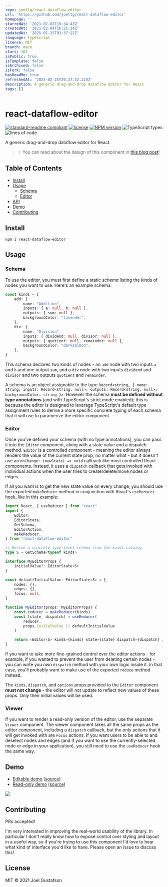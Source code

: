 ```yaml
---
repo: joeltg/react-dataflow-editor
url: 'https://github.com/joeltg/react-dataflow-editor'
homepage: ''
starredAt: '2021-07-02T19:34:43Z'
createdAt: '2021-02-04T16:21:14Z'
updatedAt: '2025-01-25T03:37:22Z'
language: TypeScript
license: MIT
branch: main
stars: 162
isPublic: true
isTemplate: false
isArchived: false
isFork: false
hasReadMe: true
refreshedAt: '2025-02-25T20:37:52.225Z'
description: A generic drag-and-drop dataflow editor for React
tags: []
---
```


# react-dataflow-editor

[![standard-readme compliant](https://img.shields.io/badge/readme%20style-standard-brightgreen.svg)](https://github.com/RichardLitt/standard-readme) [![license](https://img.shields.io/github/license/joeltg/react-dataflow-editor)](https://opensource.org/licenses/MIT) [![NPM version](https://img.shields.io/npm/v/react-dataflow-editor)](https://www.npmjs.com/package/react-dataflow-editor) ![TypeScript types](https://img.shields.io/npm/types/react-dataflow-editor) ![lines of code](https://img.shields.io/tokei/lines/github/joeltg/react-dataflow-editor)

A generic drag-and-drop dataflow editor for React.

> ✨ You can read about the design of this component in [this blog post](https://research.protocol.ai/blog/2021/designing-a-dataflow-editor-with-typescript-and-react/)!

## Table of Contents

- [Install](#install)
- [Usage](#usage)
  - [Schema](#schema)
  - [Editor](#editor)
- [API](#api)
- [Demo](#demo)
- [Contributing](#contributing)

## Install

```
npm i react-dataflow-editor
```

## Usage

### Schema

To use the editor, you must first define a static _schema_ listing the kinds of nodes you want to use. Here's an example schema:

```typescript
const kinds = {
	add: {
		name: "Addition",
		inputs: { a: null, b: null },
		outputs: { sum: null },
		backgroundColor: "lavender",
	},
	div: {
		name: "Division",
		inputs: { dividend: null, divisor: null },
		outputs: { quotient: null, remainder: null },
		backgroundColor: "darksalmon",
	},
}
```

This schema declares two kinds of nodes - an `add` node with two inputs `a` and `b` and one output `sum`, and a `div` node with two inputs `dividend` and `divisor` and two outputs `quotient` and `remainder`.

A schema is an object assignable to the type `Record<string, { name: string; inputs: Record<string, null>; outputs: Record<string, null>; backgroundColor: string }>`. However the schema **must be defined without type annotations** (and with TypeScript's strict mode enabled); this is because the editor is designed to leverage TypeScript's default type assignment rules to derive a more specific concrete typing of each schema that it will use to paramerize the editor component.

### Editor

Once you've defined your schema (with no type annotations), you can pass it into the `Editor` component, along with a state value and a dispatch method. `Editor` is a controlled component - meaning the editor always renders the value of the current state prop, no matter what - but it doesn't use an `onChange: (newState) => void` callback like most controlled React components. Instead, it uses a `dispatch` callback that gets invoked with individual actions when the user tries to create/delete/move nodes or edges.

If all you want is to get the new state value on every change, you should use the exported `makeReducer` method in conjunction with React's `useReducer` hook, like in this example:

```typescript
import React, { useReducer } from "react"
import {
	Editor,
	EditorState,
	GetSchema,
	EditorAction,
	makeReducer,
} from "react-dataflow-editor"

// Derive a concrete type-level schema from the kinds catalog
type S = GetSchema<typeof kinds>

interface MyEditorProps {
	initialValue?: EditorState<S>
}

const defaultInitialValue: EditorState<S> = {
	nodes: {},
	edges: {},
	focus: null,
}

function MyEditor(props: MyEditorProps) {
	const reducer = makeReducer(kinds)
	const [state, dispatch] = useReducer(
		reducer,
		props.initialValue || defaultInitialValue
	)

	return <Editor<S> kinds={kinds} state={state} dispatch={dispatch} />
}
```

If you want to take more fine-grained control over the editor actions - for example, if you wanted to prevent the user from deleting certain nodes - you can write you own `dispatch` method with your own logic inside it. In that case, you'll probably want to make use of the exported `reduce` method instead.

The `kinds`, `dispatch`, and `options` props provided to the `Editor` component **must not change** - the editor will not update to reflect new values of these props. Only their initial values will be used.

### Viewer

If you want to render a read-only version of the editor, use the separate `Viewer` component. The viewer component takes all the same props as the editor component, including a `dispatch` callback, but the only actions that it will get invoked with are `Focus` actions. If you want users to be able to and deselect nodes and edges (and if you want to use the currently-selected node or edge in your application), you still need to use the `useReducer` hook the same way.

## Demo

- [Editable demo](https://joeltg.github.io/react-dataflow-editor/demo/editable.html) ([source](https://github.com/joeltg/react-dataflow-editor/blob/gh-pages/demo/editable.tsx))
- [Read-only demo](https://joeltg.github.io/react-dataflow-editor/demo/readonly.html) ([source](https://github.com/joeltg/react-dataflow-editor/blob/gh-pages/demo/readonly.tsx))

![](./static/example-action-delete-edge.gif)

## Contributing

PRs accepted!

I'm very interested in improving the real-world usability of the library. In particular I don't really know how to expose control over styling and layout in a useful way, so if you're trying to use this component I'd love to hear what kind of interface you'd like to have. Please open an issue to discuss this!

## License

MIT © 2021 Joel Gustafson
